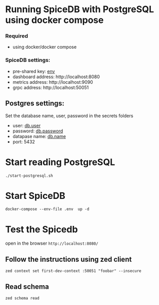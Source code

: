 # Running SpiceDB with PostgreSQL using docker compose

### Required
* using docker/docker compose


### SpiceDB settings:
*  pre-shared key: [env](.env)
*  dashboard address: http://localhost:8080
*   metrics address: http://localhost:9090
*   grpc address: http://localhost:50051

## Postgres settings:

Set the database name, user, password in the secrets folders

*   user: [db.user](secrets/db.user)
*   password: [db.password](secrets/db.password)
* datapase name: [db.name](secrets/db.name)
*   port: 5432

# Start reading PostgreSQL

`./start-postgresql.sh`

# Start SpiceDB 


`docker-compose --env-file .env  up -d`



# Test the Spicedb 

open in the browser `http://localhost:8080/`

## Follow the instructions using zed client

`zed context set first-dev-context :50051 "foobar" --insecure `

## Read schema
`zed schema read`